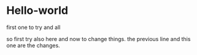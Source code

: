 # Hello-world
first one to try and all

so first try also here and now to change things. 
the previous line and this one are the changes.
